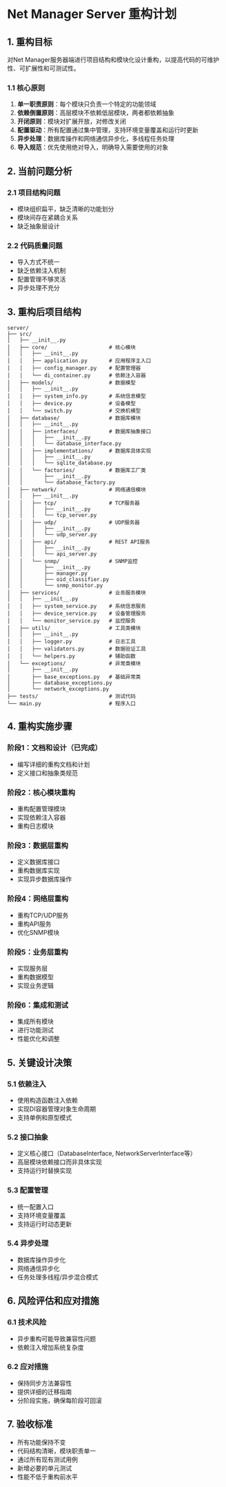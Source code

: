 # Net Manager Server 重构计划

## 1. 重构目标

对Net Manager服务器端进行项目结构和模块化设计重构，以提高代码的可维护性、可扩展性和可测试性。

### 1.1 核心原则

1. **单一职责原则**：每个模块只负责一个特定的功能领域
2. **依赖倒置原则**：高层模块不依赖低层模块，两者都依赖抽象
3. **开闭原则**：模块对扩展开放，对修改关闭
4. **配置驱动**：所有配置通过集中管理，支持环境变量覆盖和运行时更新
5. **异步处理**：数据库操作和网络通信异步化，多线程任务处理
6. **导入规范**：优先使用绝对导入，明确导入需要使用的对象

## 2. 当前问题分析

### 2.1 项目结构问题
- 模块组织扁平，缺乏清晰的功能划分
- 模块间存在紧耦合关系
- 缺乏抽象层设计

### 2.2 代码质量问题
- 导入方式不统一
- 缺乏依赖注入机制
- 配置管理不够灵活
- 异步处理不充分

## 3. 重构后项目结构

```
server/
├── src/
│   ├── __init__.py
│   ├── core/                    # 核心模块
│   │   ├── __init__.py
│   │   ├── application.py       # 应用程序主入口
│   │   ├── config_manager.py    # 配置管理器
│   │   └── di_container.py      # 依赖注入容器
│   ├── models/                  # 数据模型
│   │   ├── __init__.py
│   │   ├── system_info.py       # 系统信息模型
│   │   ├── device.py            # 设备模型
│   │   └── switch.py            # 交换机模型
│   ├── database/                # 数据库模块
│   │   ├── __init__.py
│   │   ├── interfaces/          # 数据库抽象接口
│   │   │   ├── __init__.py
│   │   │   └── database_interface.py
│   │   ├── implementations/     # 数据库具体实现
│   │   │   ├── __init__.py
│   │   │   └── sqlite_database.py
│   │   └── factories/           # 数据库工厂类
│   │       ├── __init__.py
│   │       └── database_factory.py
│   ├── network/                 # 网络通信模块
│   │   ├── __init__.py
│   │   ├── tcp/                 # TCP服务器
│   │   │   ├── __init__.py
│   │   │   └── tcp_server.py
│   │   ├── udp/                 # UDP服务器
│   │   │   ├── __init__.py
│   │   │   └── udp_server.py
│   │   ├── api/                 # REST API服务
│   │   │   ├── __init__.py
│   │   │   └── api_server.py
│   │   └── snmp/                # SNMP监控
│   │       ├── __init__.py
│   │       ├── manager.py
│   │       ├── oid_classifier.py
│   │       └── snmp_monitor.py
│   ├── services/                # 业务服务模块
│   │   ├── __init__.py
│   │   ├── system_service.py    # 系统信息服务
│   │   ├── device_service.py    # 设备管理服务
│   │   └── monitor_service.py   # 监控服务
│   ├── utils/                   # 工具类模块
│   │   ├── __init__.py
│   │   ├── logger.py            # 日志工具
│   │   ├── validators.py        # 数据验证工具
│   │   └── helpers.py           # 辅助函数
│   └── exceptions/              # 异常类模块
│       ├── __init__.py
│       ├── base_exceptions.py   # 基础异常类
│       ├── database_exceptions.py
│       └── network_exceptions.py
├── tests/                       # 测试代码
└── main.py                      # 程序入口
```

## 4. 重构实施步骤

### 阶段1：文档和设计（已完成）
- 编写详细的重构文档和计划
- 定义接口和抽象类规范

### 阶段2：核心模块重构
- 重构配置管理模块
- 实现依赖注入容器
- 重构日志模块

### 阶段3：数据层重构
- 定义数据库接口
- 重构数据库实现
- 实现异步数据库操作

### 阶段4：网络层重构
- 重构TCP/UDP服务
- 重构API服务
- 优化SNMP模块

### 阶段5：业务层重构
- 实现服务层
- 重构数据模型
- 实现业务逻辑

### 阶段6：集成和测试
- 集成所有模块
- 进行功能测试
- 性能优化和调整

## 5. 关键设计决策

### 5.1 依赖注入
- 使用构造函数注入依赖
- 实现DI容器管理对象生命周期
- 支持单例和原型模式

### 5.2 接口抽象
- 定义核心接口（DatabaseInterface, NetworkServerInterface等）
- 高层模块依赖接口而非具体实现
- 支持运行时替换实现

### 5.3 配置管理
- 统一配置入口
- 支持环境变量覆盖
- 支持运行时动态更新

### 5.4 异步处理
- 数据库操作异步化
- 网络通信异步化
- 任务处理多线程/异步混合模式

## 6. 风险评估和应对措施

### 6.1 技术风险
- 异步重构可能导致兼容性问题
- 依赖注入增加系统复杂度

### 6.2 应对措施
- 保持同步方法兼容性
- 提供详细的迁移指南
- 分阶段实施，确保每阶段可回滚

## 7. 验收标准

- 所有功能保持不变
- 代码结构清晰，模块职责单一
- 通过所有现有测试用例
- 新增必要的单元测试
- 性能不低于重构前水平